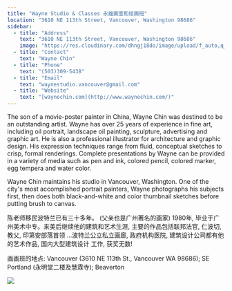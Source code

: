 ```yaml
---
title: "Wayne Studio & Classes 永雄画室和绘画班"
location: "3610 NE 113th Street, Vancouver, Washington 98686"
sidebar:
  - title: "Address"
    text: "3610 NE 113th Street, Vancouver, Washington 98686"
    image: "https://res.cloudinary.com/dhngj18do/image/upload/f_auto,q_auto/v1/images/activities/waynestudiologo1_qzqugjkjrd9peg2q2wkf"
  - title: "Contact"
    text: "Wayne Chin"
  - title: "Phone"
    text: "(503)309-5438"
  - title: "Email"
    text: "waynestudio.vancouver@gmail.com"
  - title: "Website"
    text: "[waynechin.com](http://www.waynechin.com/)"
---
```


The son of a movie-poster painter in China, Wayne Chin was destined to be an outstanding artist.  Wayne has over 25 years of experience in fine art, including oil portrait, landscape oil painting, sculpture, advertising and graphic art.  He is also a professional illustrator for architecture and graphic design.  His expression techniques range from fluid, conceptual sketches to crisp, formal renderings.  Complete presentations by Wayne can be provided in a variety of media such as pen and ink, colored pencil, colored marker, egg tempera and water color.

Wayne Chin maintains his studio in Vancouver, Washington.  One of the city's most accomplished portrait painters, Wayne photographs his subjects first, then does both black-and-white and color thumbnail sketches before putting brush to canvas.

陈老师移民波特兰已有三十多年。 (父亲也是广州著名的画家) 1980年, 毕业于广州美术中专。来美后继续他的建筑和艺术生涯, 主要的作品包括联邦法官, 仁波切, 教父, 印第安部落首领 ...波特兰公立私立画廊, 政府机构医院, 建筑设计公司都有他的艺术作品, 国内大型建筑设计 工作,  获奖无数!

画画班的地点: Vancouver (3610 NE 113th St., Vancouver WA 98686); SE Portland (永明堂二楼及慧霖寺); Beaverton

![](https://res.cloudinary.com/dhngj18do/image/upload/f_auto,q_auto/v1/images/activities/waynestudio_vwjncekrxpt0zz4mfdrk)
